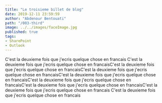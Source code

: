```yaml
---
title: "Le troisieme billet de blog"
date: 2019-12-11 23:59:59
author: "Abdenour Bentouati"
path: "/003-third"
image: ../../images/faceImage.jpg
published: true
tags: 
- SharePoint 
- Outlook
---
```


C'est la deuxieme fois que j'ecris quelque chose en francais C'est la deuxieme fois que j'ecris quelque chose en francaisC'est la deuxieme fois que j'ecris quelque chose en francaisC'est la deuxieme fois que j'ecris quelque chose en francaisC'est la deuxieme fois que j'ecris quelque chose en francaisC'est la deuxieme fois que j'ecris quelque chose en francaisC'est la deuxieme fois que j'ecris quelque chose en francaisC'est la deuxieme fois que j'ecris quelque chose en francais C'est la deuxieme fois que j'ecris quelque chose en francais